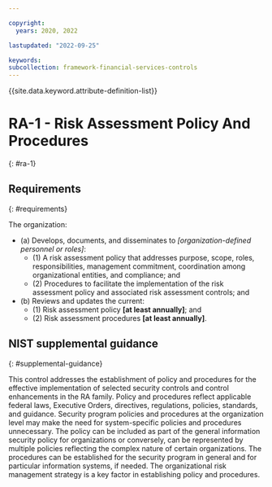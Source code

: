 ```yaml
---

copyright:
  years: 2020, 2022

lastupdated: "2022-09-25"

keywords: 
subcollection: framework-financial-services-controls
---
```


{{site.data.keyword.attribute-definition-list}}

         
# RA-1 - Risk Assessment Policy And Procedures
{: #ra-1}

## Requirements
{: #requirements}

The organization:

- (a) Develops, documents, and disseminates to _[organization-defined personnel or roles]_:
    - (1) A risk assessment policy that addresses purpose, scope, roles, responsibilities, management commitment, coordination among organizational entities, and compliance; and
    - (2) Procedures to facilitate the implementation of the risk assessment policy and associated risk assessment controls; and
- (b) Reviews and updates the current:
    - (1) Risk assessment policy __[at least annually]__; and
    - (2) Risk assessment procedures __[at least annually]__.

## NIST supplemental guidance
{: #supplemental-guidance}

This control addresses the establishment of policy and procedures for the effective implementation of selected security controls and control enhancements in the RA family. Policy and procedures reflect applicable federal laws, Executive Orders, directives, regulations, policies, standards, and guidance. Security program policies and procedures at the organization level may make the need for system-specific policies and procedures unnecessary. The policy can be included as part of the general information security policy for organizations or conversely, can be represented by multiple policies reflecting the complex nature of certain organizations. The procedures can be established for the security program in general and for particular information systems, if needed. The organizational risk management strategy is a key factor in establishing policy and procedures.



